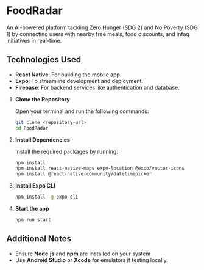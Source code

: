 # FoodRadar

An AI-powered platform tackling Zero Hunger (SDG 2) and No Poverty (SDG 1) by connecting users with nearby free meals, food discounts, and infaq initiatives in real-time.

## Technologies Used
- **React Native**: For building the mobile app.
- **Expo**: To streamline development and deployment.
- **Firebase**: For backend services like authentication and database.

1. **Clone the Repository**  

   Open your terminal and run the following commands:
   ```bash
   git clone <repository-url>
   cd FoodRadar

3. **Install Dependencies**

   Install the required packages by running:
   ```bash
   npm install
   npm install react-native-maps expo-location @expo/vector-icons
   npm install @react-native-community/datetimepicker

4. **Install Expo CLI**
   ```bash
   npm install -g expo-cli

5. **Start the app**
   ```bash
   npm run start

## Additional Notes
- Ensure **Node.js** and **npm** are installed on your system
- Use **Android Studio** or **Xcode** for emulators if testing locally.
